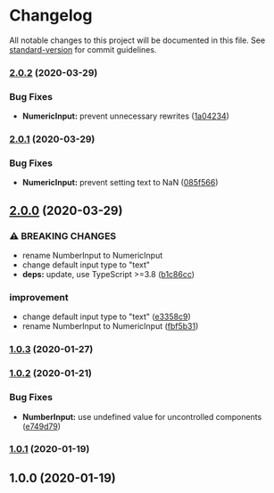 # Changelog

All notable changes to this project will be documented in this file. See [standard-version](https://github.com/conventional-changelog/standard-version) for commit guidelines.

### [2.0.2](https://github.com/kripod/react-typed-inputs/compare/v2.0.1...v2.0.2) (2020-03-29)

### Bug Fixes

- **NumericInput:** prevent unnecessary rewrites ([1a04234](https://github.com/kripod/react-typed-inputs/commit/1a042341d7a7e59a53c40fcd9e6b242fbc42bfbb))

### [2.0.1](https://github.com/kripod/react-typed-inputs/compare/v2.0.0...v2.0.1) (2020-03-29)

### Bug Fixes

- **NumericInput:** prevent setting text to NaN ([085f566](https://github.com/kripod/react-typed-inputs/commit/085f5667989e3025ee1467cb9d229bfbf32ec10a))

## [2.0.0](https://github.com/kripod/react-typed-inputs/compare/v1.0.3...v2.0.0) (2020-03-29)

### ⚠ BREAKING CHANGES

- rename NumberInput to NumericInput
- change default input type to "text"
- **deps:** update, use TypeScript >=3.8 ([b1c86cc](https://github.com/kripod/react-typed-inputs/commit/b1c86ccefefecba639ffad530439b121d71edcfc))

### improvement

- change default input type to "text" ([e3358c9](https://github.com/kripod/react-typed-inputs/commit/e3358c92c5eecdb7d5b02adfbf89a89d0f33674c))
- rename NumberInput to NumericInput ([fbf5b31](https://github.com/kripod/react-typed-inputs/commit/fbf5b31eabe4c84547e2815984d3ecb79b7a5480))

### [1.0.3](https://github.com/kripod/react-typed-inputs/compare/v1.0.2...v1.0.3) (2020-01-27)

### [1.0.2](https://github.com/kripod/react-typed-inputs/compare/v1.0.1...v1.0.2) (2020-01-21)

### Bug Fixes

- **NumberInput:** use undefined value for uncontrolled components ([e749d79](https://github.com/kripod/react-typed-inputs/commit/e749d79d5d77c6efcde3aac6d8f08653305c942f))

### [1.0.1](https://github.com/kripod/react-typed-inputs/compare/v1.0.0...v1.0.1) (2020-01-19)

## 1.0.0 (2020-01-19)
